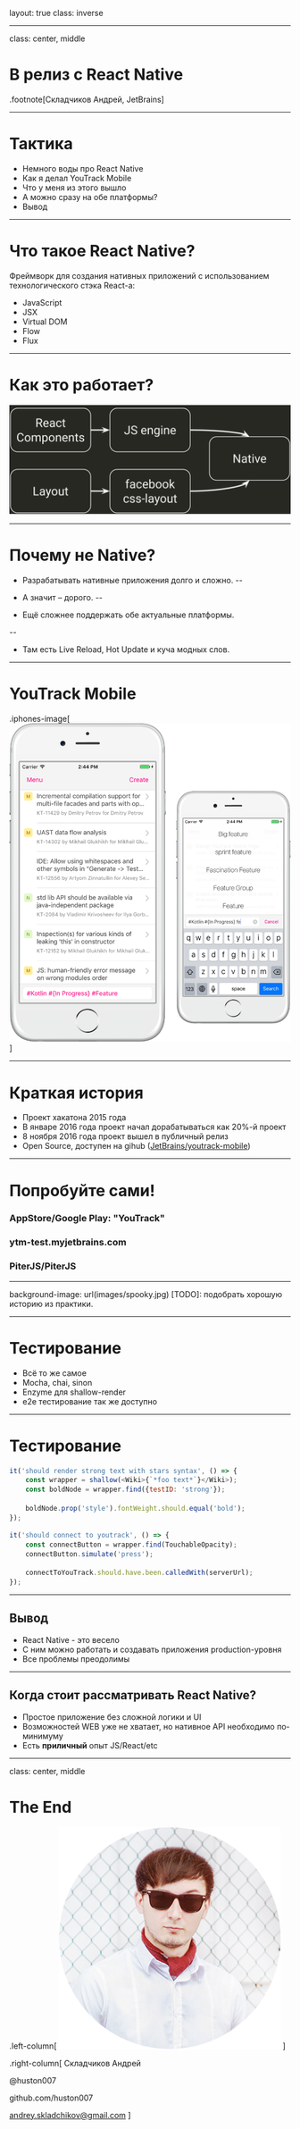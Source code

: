 
layout: true
class: inverse

---
class: center, middle

# В релиз с React Native

.footnote[Складчиков Андрей, JetBrains]

---
# Тактика

- Немного воды про React Native
- Как я делал YouTrack Mobile
- Что у меня из этого вышло
- А можно сразу на обе платформы?
- Вывод

---
# Что такое React Native?

Фреймворк для создания нативных приложений с использованием технологического стэка React-а:
- JavaScript
- JSX
- Virtual DOM
- Flow
- Flux

---
# Как это работает?

![](images/rn-flow.png)


---
# Почему не Native?


- Разрабатывать нативные приложения долго и сложно.
--

- А значит – дорого.
--

- Ещё сложнее поддержать обе актуальные платформы.

--
- Там есть Live Reload, Hot Update и куча модных слов.

---
# YouTrack Mobile

.iphones-image[![](images/yt-mobile-iphones.png)]

---
# Краткая история

- Проект хакатона 2015 года
- В январе 2016 года проект начал дорабатываться как 20%-й проект
- 8 ноября 2016 года проект вышел в публичный релиз
- Open Source, доступен на gihub ([JetBrains/youtrack-mobile](https://github.com/JetBrains/youtrack-mobile))

---
# Попробуйте сами!
### AppStore/Google Play: "YouTrack" 
### ytm-test.myjetbrains.com
### PiterJS/PiterJS

---
background-image: url(images/spooky.jpg)
[TODO]: подобрать хорошую историю из практики.

---
# Тестирование

- Всё то же самое
- Mocha, chai, sinon
- Enzyme для shallow-render
- e2e тестирование так же доступно

---
# Тестирование

```js 
it('should render strong text with stars syntax', () => {
    const wrapper = shallow(<Wiki>{`*foo text*`}</Wiki>);
    const boldNode = wrapper.find({testID: 'strong'});

    boldNode.prop('style').fontWeight.should.equal('bold');
});
```

```js
it('should connect to youtrack', () => {
    const connectButton = wrapper.find(TouchableOpacity);
    connectButton.simulate('press');

    connectToYouTrack.should.have.been.calledWith(serverUrl);
});
```
---
## Вывод

- React Native - это весело
- С ним можно работать и создавать приложения production-уровня
- Все проблемы преодолимы

---

## Когда стоит рассматривать React Native?

- Простое приложение без сложной логики и UI
- Возможностей WEB уже не хватает, но нативное API необходимо по-минимуму
- Есть **приличный** опыт JS/React/etc

---
class: center, middle
# The End

.left-column[
![](images/andrey_avatar.png)
]

.right-column[
Складчиков Андрей

@huston007

github.com/huston007

andrey.skladchikov@gmail.com
]